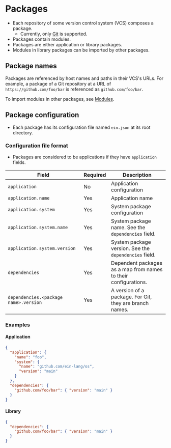 # Packages

- Each repository of some version control system (VCS) composes a package.
  - Currently, only [Git](https://git-scm.com/) is supported.
- Packages contain modules.
- Packages are either application or library packages.
- Modules in library packages can be imported by other packages.

## Package names

Packages are referenced by host names and paths in their VCS's URLs. For example, a package of a Git repository at a URL of `https://github.com/foo/bar` is referenced as `github.com/foo/bar`.

To import modules in other packages, see [Modules](modules.md).

## Package configuration

- Each package has its configuration file named `ein.json` at its root directory.

### Configuration file format

- Packages are considered to be applications if they have `application` fields.

| Field                                 | Required | Description                                                     |
| ------------------------------------- | -------- | --------------------------------------------------------------- |
| `application`                         | No       | Application configuration                                       |
| `application.name`                    | Yes      | Application name                                                |
| `application.system`                  | Yes      | System package configuration                                    |
| `application.system.name`             | Yes      | System package name. See the `dependencies` field.              |
| `application.system.version`          | Yes      | System package version. See the `dependencies` field.           |
| `dependencies`                        | Yes      | Dependent packages as a map from names to their configurations. |
| `dependencies.<package name>.version` | Yes      | A version of a package. For Git, they are branch names.         |

### Examples

#### Application

```json
{
  "application": {
    "name": "foo",
    "system": {
      "name": "github.com/ein-lang/os",
      "version": "main"
    }
  },
  "dependencies": {
    "github.com/foo/bar": { "version": "main" }
  }
}
```

#### Library

```json
{
  "dependencies": {
    "github.com/foo/bar": { "version": "main" }
  }
}
```
